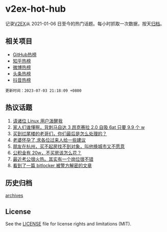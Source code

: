 # v2ex-hot-hub

 记录[V2EX](https://www.v2ex.com/)从 2021-01-06 日至今的热门话题。每小时抓取一次数据，按天[归档](archives)。
 
 ## 相关项目

- [GitHub热榜](https://github.com/snaildev/github-hot-hub)
- [知乎热榜](https://github.com/snaildev/zhihu-hot-hub)
- [微博热榜](https://github.com/snaildev/weibo-hot-hub)
- [头条热榜](https://github.com/snaildev/toutiao-hot-hub)
- [抖音热榜](https://github.com/snaildev/douyin-hot-hub)


 `更新时间：2023-07-03 21:18:09 +0800`

## 热议话题

1. [请诸位 Linux 用户泼醒我](https://www.v2ex.com/t/953559)
1. [家人们谁懂啊，背刺马自达 3 昂克赛拉 2.0 自吸 6at 只要 9.9 个 w](https://www.v2ex.com/t/953535)
1. [买到烂尾楼的老哥们，你们最后是怎么处理的？](https://www.v2ex.com/t/953602)
1. [老婆怀孕了,求各位过来人给一些建议](https://www.v2ex.com/t/953557)
1. [朋友在杭州，买不起房找不到对象，叫他换城市又不愿意](https://www.v2ex.com/t/953486)
1. [公积金有 20w，不买房该怎么花？](https://www.v2ex.com/t/953540)
1. [最近考公很火热。其实有一个岗位很不错](https://www.v2ex.com/t/953614)
1. [看到了一篇 bitlocker 被警方解密的文章](https://www.v2ex.com/t/953530)

## 历史归档

[archives](archives)

## License

See the [LICENSE](LICENSE) file for license rights and limitations (MIT).
